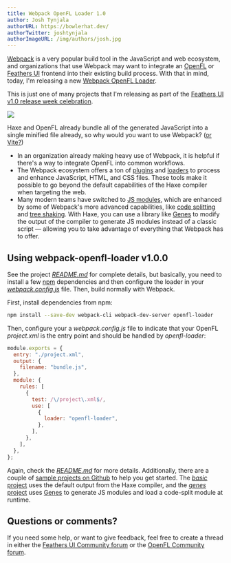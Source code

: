 ```yaml
---
title: Webpack OpenFL Loader 1.0
author: Josh Tynjala
authorURL: https://bowlerhat.dev/
authorTwitter: joshtynjala
authorImageURL: /img/authors/josh.jpg
---
```


[Webpack](https://webpack.js.org) is a very popular build tool in the JavaScript and web ecosystem, and organizations that use Webpack may want to integrate an [OpenFL](https://openfl.org/) or [Feathers UI](https://feathersui.com/) frontend into their existing build process. With that in mind, today, I'm releasing a new [Webpack OpenFL Loader](https://www.npmjs.com/package/openfl-loader).

This is just one of many projects that I'm releasing as part of the [Feathers UI v1.0 release week celebration](http://feathersui.com/blog/2022/09/01/feathers-ui-version-1-0-haxe-openfl-stable-release/).

![](/blog/img/webpack-openfl-loader-v1.0.0.png)

Haxe and OpenFL already bundle all of the generated JavaScript into a single minified file already, so why would you want to use Webpack? ([or Vite?](http://feathersui.com/blog/2022/09/13/vite-openfl-plugin-1-0-0/))

- In an organization already making heavy use of Webpack, it is helpful if there's a way to integrate OpenFL into common workflows.
- The Webpack ecosystem offers a ton of [plugins](https://webpack.js.org/plugins/) and [loaders](https://webpack.js.org/loaders/) to process and enhance JavaScript, HTML, and CSS files. These tools make it possible to go beyond the default capabilities of the Haxe compiler when targeting the web.
- Many modern teams have switched to [JS modules](https://developer.mozilla.org/en-US/docs/Web/JavaScript/Guide/Modules), which are enhanced by some of Webpack's more advanced capabilities, like [code splitting](https://webpack.js.org/guides/code-splitting/) and [tree shaking](https://webpack.js.org/guides/tree-shaking/). With Haxe, you can use a library like [Genes](https://lib.haxe.org/p/genes) to modify the output of the compiler to generate JS modules instead of a classic script — allowing you to take advantage of everything that Webpack has to offer.

## Using webpack-openfl-loader v1.0.0

See the project [_README.md_](https://github.com/feathersui/webpack-openfl-loader/tree/master/README.md) for complete details, but basically, you need to install a few [npm](https://npmjs.org/) dependencies and then configure the loader in your [_webpack.config.js_](https://webpack.js.org/configuration/) file. Then, build normally with Webpack.

First, install dependencies from npm:

```sh
npm install --save-dev webpack-cli webpack-dev-server openfl-loader
```

Then, configure your a _webpack.config.js_ file to indicate that your OpenFL _project.xml_ is the entry point and should be handled by _openfl-loader_:

```js
module.exports = {
  entry: "./project.xml",
  output: {
    filename: "bundle.js",
  },
  module: {
    rules: [
      {
        test: /\/project\.xml$/,
        use: [
          {
            loader: "openfl-loader",
          },
        ],
      },
    ],
  },
};
```

Again, check the [_README.md_](https://github.com/feathersui/webpack-openfl-loader/tree/master/README.md) for more details. Additionally, there are a couple of [sample projects on Github](https://github.com/feathersui/webpack-openfl-loader/tree/master/samples) to help you get started. The [_basic_ project](https://github.com/feathersui/webpack-openfl-loader/tree/master/samples/basic) uses the default output from the Haxe compiler, and the [_genes_ project](https://github.com/feathersui/webpack-openfl-loader/tree/master/samples/genes) uses [Genes](https://lib.haxe.org/p/genes) to generate JS modules and load a code-split module at runtime.

## Questions or comments?

If you need some help, or want to give feedback, feel free to create a thread in either the [Feathers UI Community forum](https://community.feathersui.com/) or the [OpenFL Community forum](https://community.openfl.org/).
